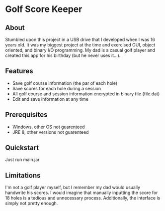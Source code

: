 # Golf Score Keeper

## About
Stumbled upon this project in a USB drive that I developed when I was 16 years old. It was my biggest project at the time and exercised
GUI, object oriented, and binary I/O programming. My dad is a casual golf player and created this app for his birthday (but he
never uses it...).

## Features
* Save golf course information (the par of each hole)
* Save scores for each hole during a session
* All golf course and session information encrypted in binary file (file.dat)
* Edit and save information at any time

## Prerequisites
* Windows, other OS not guarenteed
* JRE 8, other versions not guarenteed

## Quickstart
Just run main.jar

## Limitations
I'm not a golf player myself, but I remember my dad would usually handwrite his scores. I would imagine that manually inputting the 
score for 18 holes is a tedious and unnecessary process. Additionally, the interface is simply not pretty enough.
